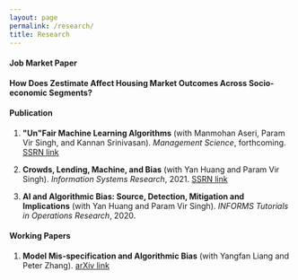 ```yaml
---
layout: page
permalink: /research/
title: Research
---
```


#### Job Market Paper

**How Does Zestimate Affect Housing Market Outcomes Across Socio-economic Segments?**


####  Publication

1. **"Un"Fair Machine Learning Algorithms** (with Manmohan Aseri, Param Vir Singh, and Kannan Srinivasan). *Management Science*, forthcoming.
  [SSRN link](https://ssrn.com/abstract=3408275)
  
2. **Crowds, Lending, Machine, and Bias**  (with Yan Huang and Param Vir Singh). *Information Systems Research*, 2021. 
   [SSRN link](https://ssrn.com/abstract=3206027)

3. **AI and Algorithmic Bias: Source, Detection, Mitigation and Implications** (with Yan Huang and Param Vir Singh). *INFORMS Tutorials in Operations Research*, 2020.

    

#### Working Papers

1. **Model Mis-specification and Algorithmic Bias** (with Yangfan Liang and Peter Zhang).
[arXiv link](https://arxiv.org/abs/2105.15182)
